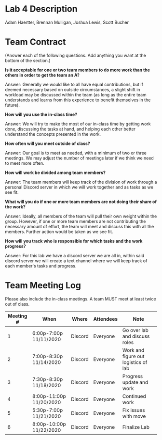 # Lab 4 Description

Adam Haertter, Brennan Mulligan, Joshua Lewis, Scott Bucher

# Team Contract

(Answer each of the following questions. Add anything you want at the bottom of
the section.)

**Is it acceptable for one or two team members to do more work than the others
in order to get the team an A?**

Answer: Generally we would like to all have equal contributions, but if deemed 
necessary based on outside circumstances, a slight shift in workload may be 
discussed within the team (as long as the entire team understands and learns 
from this experience to benefit themselves in the future).

**How will you use the in-class time?**

Answer: We will try to make the most of our in-class time by getting work done,
discussing the tasks at hand, and helping each other better understand the 
concepts presented in the work.

**How often will you meet outside of class?**

Answer: Our goal is to meet as needed, with a minimum of two or three meetings.
We may adjust the number of meetings later if we think we need to meet more often.

**How will work be divided among team members?**

Answer: The team members will keep track of the division of work through a 
personal Discord server in which we will work together and as tasks as we see fit.

**What will you do if one or more team members are not doing their share of the work?**

Answer: Ideally, all members of the team will pull their own weight within the group.
However, if one or more team members are not contributing the necessary amount of effort, the
team will meet and discuss this with all the members. Further action would be taken as we see fit.

**How will you track who is responsible for which tasks and the work progress?**

Answer: For this lab we have a discord server we are all in, within said discord server we will
create a text channel where we will keep track of each member's tasks and progress.

 
# Team Meeting Log

Please also include the in-class meetings. A team MUST meet at least twice out
of class.

| Meeting # | When | Where | Attendees | Note |
|---|---|---|---|---|
| 1 | 6:00p-7:00p 11/11/2020 | Discord | Everyone | Go over lab and discuss roles |
| 2 | 7:00p-8:30p 11/14/2020 | Discord | Everyone | Work and figure out logistics of lab |
| 3 | 7:30p-8:30p 11/18/2020 | Discord | Everyone | Progress update and work |
| 4 | 8:00p-11:00p 11/20/2020 | Discord | Everyone | Continued work |
| 5 | 5:30p-7:00p 11/21/2020 | Discord | Everyone | Fix issues with move |
| 6 | 8:00p-10:00p 11/22/2020 | Discord | Everyone | Finalize Lab |
